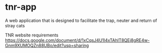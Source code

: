 # tnr-app
A web application that is designed to facilitate the trap, neuter and return of stray cats

TNR website requirements
https://docs.google.com/document/d/1xCqsJ4U1l4xTAhlT8QEj8gRE4w-Gnm9XUMOQZn88UBo/edit?usp=sharing
